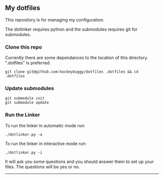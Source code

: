 ## My dotfiles

This repository is for managing my configuration.

The dotlinker requires python and the submodules requires git for submodules.

### Clone this repo

Currently there are some dependances to the location of this directory.
".dotfiles" is preferred.

    git clone git@github.com:hockeybuggy/dotfiles .dotfiles && cd .dotfiles

### Update submodules

    git submodule init
    git submodule update

### Run the Linker

To run the linker in automatic mode run:

    ./dotlinker.py -a

To run the linker in interactive mode run:

    ./dotlinker.py -i

It will ask you some questions and you should answer them to set up your files.
The questions will be yes or no.

***
